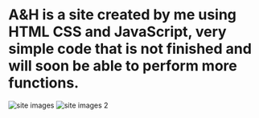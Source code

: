 # A&H is a site created by me using HTML CSS and JavaScript, very simple code that is not finished and will soon be able to perform more functions.
![site images](https://user-images.githubusercontent.com/104617961/213191910-f51ee61d-8285-471b-a792-e5af4cd7e564.png)
![site images 2](https://user-images.githubusercontent.com/104617961/213191641-cdf70d05-928c-4ac5-9f25-9d1b81cd7d4b.png)

